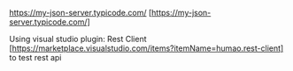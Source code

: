 https://my-json-server.typicode.com/ [https://my-json-server.typicode.com/]



Using visual studio plugin: Rest Client [https://marketplace.visualstudio.com/items?itemName=humao.rest-client] to test rest api

